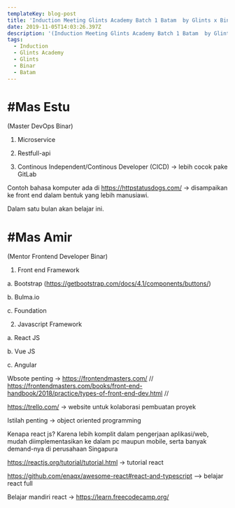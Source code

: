 ```yaml
---
templateKey: blog-post
title: 'Induction Meeting Glints Academy Batch 1 Batam  by Glints x Binar '
date: 2019-11-05T14:03:26.397Z
description: '(Induction Meeting Glints Academy Batch 1 Batam  by Glints x Binar) '
tags:
  - Induction
  - Glints Academy
  - Glints
  - Binar
  - Batam
---
```

# **\#Mas Estu**

(Master DevOps Binar)

1. Microservice

2. Restfull-api

3. Continous Independent/Continous Developer (CICD) → lebih cocok pake GitLab



Contoh bahasa komputer ada di https://httpstatusdogs.com/ → disampaikan ke front end dalam bentuk yang lebih manusiawi.



Dalam satu bulan akan belajar ini.



# \#Mas Amir

(Mentor Frontend Developer Binar)

1. Front end Framework

a. Bootstrap (https://getbootstrap.com/docs/4.1/components/buttons/) 

b. Bulma.io

c. Foundation



2. Javascript Framework

a. React JS

b. Vue JS

c. Angular



Wbsote penting → https://frontendmasters.com/ // https://frontendmasters.com/books/front-end-handbook/2018/practice/types-of-front-end-dev.html // 

 

https://trello.com/ → website untuk kolaborasi pembuatan proyek 



Istilah penting → object oriented programming 



Kenapa react js? Karena lebih komplit dalam pengerjaan aplikasi/web, mudah diimplementasikan ke dalam pc maupun mobile, serta banyak demand-nya di perusahaan Singapura



https://reactjs.org/tutorial/tutorial.html → tutorial react 

https://github.com/enaqx/awesome-react#react-and-typescript –> belajar react full



Belajar mandiri react → https://learn.freecodecamp.org/
